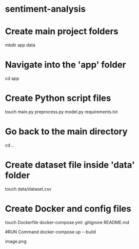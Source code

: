 # sentiment-analysis
# Create main project folders
mkdir app data

# Navigate into the 'app' folder
cd app

# Create Python script files
touch main.py preprocess.py model.py requirements.txt

# Go back to the main directory
cd ..

# Create dataset file inside 'data' folder
touch data/dataset.csv

# Create Docker and config files
touch Dockerfile docker-compose.yml .gitignore README.md

#RUN Command
docker-compose up --build

image.png